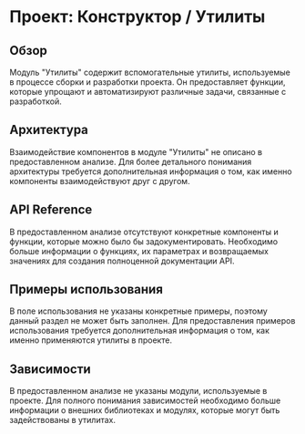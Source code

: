 # Проект: Конструктор / Утилиты

## Обзор
Модуль "Утилиты" содержит вспомогательные утилиты, используемые в процессе сборки и разработки проекта. Он предоставляет функции, которые упрощают и автоматизируют различные задачи, связанные с разработкой.

## Архитектура
Взаимодействие компонентов в модуле "Утилиты" не описано в предоставленном анализе. Для более детального понимания архитектуры требуется дополнительная информация о том, как именно компоненты взаимодействуют друг с другом.

## API Reference
В предоставленном анализе отсутствуют конкретные компоненты и функции, которые можно было бы задокументировать. Необходимо больше информации о функциях, их параметрах и возвращаемых значениях для создания полноценной документации API.

## Примеры использования
В поле использования не указаны конкретные примеры, поэтому данный раздел не может быть заполнен. Для предоставления примеров использования требуется дополнительная информация о том, как именно применяются утилиты в проекте.

## Зависимости
В предоставленном анализе не указаны модули, используемые в проекте. Для полного понимания зависимостей необходимо больше информации о внешних библиотеках и модулях, которые могут быть задействованы в утилитах.